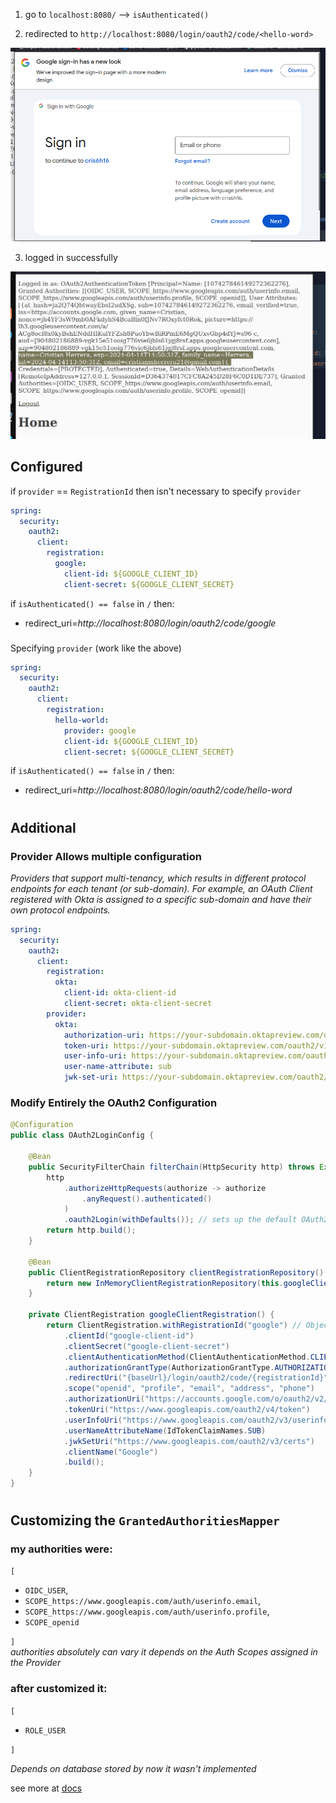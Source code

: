 1. go to `localhost:8080/` --> `isAuthenticated()`


2. redirected to `http://localhost:8080/login/oauth2/code/<hello-word>`

![img_2.png](img_2.png)  

3. logged in successfully  

![img_1.png](img_1.png)  






## Configured  

if `provider` == `RegistrationId` then isn't necessary to specify `provider`  
```yaml
spring:
  security:
    oauth2:
      client:
        registration:
          google:
            client-id: ${GOOGLE_CLIENT_ID}
            client-secret: ${GOOGLE_CLIENT_SECRET}
```
if `isAuthenticated() == false` in `/` then:
- redirect_uri=_http://localhost:8080/login/oauth2/code/google_  

###

Specifying `provider` (work like the above)  
```yaml
spring:
  security:
    oauth2:
      client:
        registration:
          hello-world:
            provider: google
            client-id: ${GOOGLE_CLIENT_ID}
            client-secret: ${GOOGLE_CLIENT_SECRET}
```
if `isAuthenticated() == false` in `/` then:
- redirect_uri=_http://localhost:8080/login/oauth2/code/hello-word_
#
## Additional
### Provider Allows multiple configuration
_Providers that support multi-tenancy, which results in different protocol endpoints for each tenant (or sub-domain).
For example, an OAuth Client registered with Okta is assigned to a specific sub-domain and have their own protocol endpoints._
```yaml
spring:
  security:
    oauth2:
      client:
        registration:
          okta:
            client-id: okta-client-id
            client-secret: okta-client-secret
        provider:
          okta:	
            authorization-uri: https://your-subdomain.oktapreview.com/oauth2/v1/authorize
            token-uri: https://your-subdomain.oktapreview.com/oauth2/v1/token
            user-info-uri: https://your-subdomain.oktapreview.com/oauth2/v1/userinfo
            user-name-attribute: sub
            jwk-set-uri: https://your-subdomain.oktapreview.com/oauth2/v1/keys
```

### Modify Entirely the OAuth2 Configuration
```java
@Configuration
public class OAuth2LoginConfig {

	@Bean
	public SecurityFilterChain filterChain(HttpSecurity http) throws Exception {
		http
			.authorizeHttpRequests(authorize -> authorize
				.anyRequest().authenticated()
			)
			.oauth2Login(withDefaults()); // sets up the default OAuth2 login flow with Spring Security.
		return http.build();
	}

	@Bean
	public ClientRegistrationRepository clientRegistrationRepository() {
		return new InMemoryClientRegistrationRepository(this.googleClientRegistration());//stores client registrations in memory
	}

	private ClientRegistration googleClientRegistration() {
		return ClientRegistration.withRegistrationId("google") // Object represents the details of how your application interacts with Google's OAuth2 provider. 
			.clientId("google-client-id")
			.clientSecret("google-client-secret")
			.clientAuthenticationMethod(ClientAuthenticationMethod.CLIENT_SECRET_BASIC)
			.authorizationGrantType(AuthorizationGrantType.AUTHORIZATION_CODE)
			.redirectUri("{baseUrl}/login/oauth2/code/{registrationId}")
			.scope("openid", "profile", "email", "address", "phone")
			.authorizationUri("https://accounts.google.com/o/oauth2/v2/auth")
			.tokenUri("https://www.googleapis.com/oauth2/v4/token")
			.userInfoUri("https://www.googleapis.com/oauth2/v3/userinfo")
			.userNameAttributeName(IdTokenClaimNames.SUB)
			.jwkSetUri("https://www.googleapis.com/oauth2/v3/certs")
			.clientName("Google")
			.build();
	}
}
```
#
## Customizing the `GrantedAuthoritiesMapper`
### **my authorities were**:  
`[`
- `OIDC_USER`,
- `SCOPE_https://www.googleapis.com/auth/userinfo.email`,
- `SCOPE_https://www.googleapis.com/auth/userinfo.profile`,
- `SCOPE_openid`  

`]`  
_authorities absolutely can vary it depends on the Auth Scopes assigned in the Provider_

### **after customized it**:  
`[`  

- `ROLE_USER`  

`]`    

_Depends on database stored by now it wasn't implemented_


see more at [docs](https://docs.spring.io/spring-security/reference/servlet/oauth2/login/advanced.html)